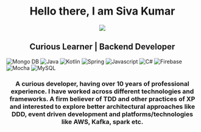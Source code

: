 <h1 align="center">Hello there, I am Siva Kumar</h1>
<p align="center"><img src="https://komarev.com/ghpvc/?username=shivsanjain03&label=Profile%20views&color=0e75b6&style=flat"></p>
<h2 align="center"> Curious Learner | Backend Developer </h2>

![Mongo DB](https://img.shields.io/badge/-MongoDB-333333?style=flat&logo=MongoDB)
![Java](https://img.shields.io/badge/Java-ED8B00?style=flat&logo=java&logoColor=white) ![Kotlin](https://img.shields.io/badge/kotlin-%230095D5.svg?style=flat&logo=kotlin&logoColor=white) ![Spring](https://img.shields.io/badge/spring-%236DB33F.svg?style=flat&logo=spring&logoColor=white) ![Javascript](	https://img.shields.io/badge/JavaScript-323330?style=flat&logo=javascript&logoColor=F7DF1E) ![C#](	https://img.shields.io/badge/C%23-239120?style=flat&logo=c-sharp&logoColor=white)
![Firebase](https://img.shields.io/badge/-Firebase-333333?style=flat&logo=Firebase)
![Mocha](https://img.shields.io/badge/-mocha-%238D6748?style=flat&logo=mocha&logoColor=white)
![MySQL](https://img.shields.io/badge/mysql-%2300f.svg?style=flat&logo=mysql&logoColor=white)

<h3 align="center">A curious developer, having over 10 years of professional experience. I have worked across different technologies and frameworks. A firm believer of TDD and other practices of XP and interested to explore better architectural approaches like DDD, event driven development and platforms/technologies like AWS, Kafka, spark etc.</h3>
